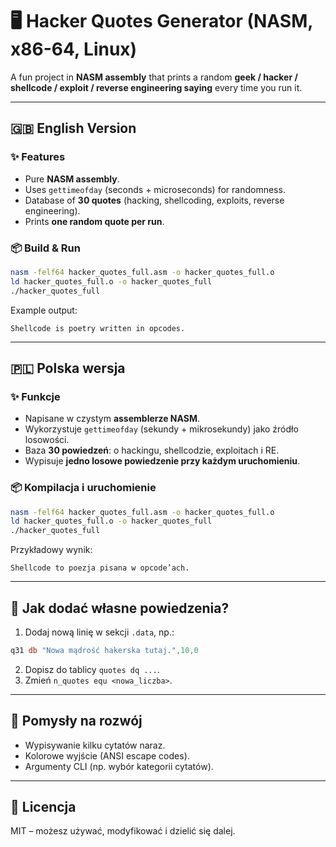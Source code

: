 # 🖥️ Hacker Quotes Generator (NASM, x86-64, Linux)

A fun project in **NASM assembly** that prints a random
**geek / hacker / shellcode / exploit / reverse engineering saying**
every time you run it.

---

## 🇬🇧 English Version

### ✨ Features
- Pure **NASM assembly**.
- Uses `gettimeofday` (seconds + microseconds) for randomness.
- Database of **30 quotes** (hacking, shellcoding, exploits, reverse engineering).
- Prints **one random quote per run**.

### 📦 Build & Run
```bash
nasm -felf64 hacker_quotes_full.asm -o hacker_quotes_full.o
ld hacker_quotes_full.o -o hacker_quotes_full
./hacker_quotes_full
```

Example output:
```
Shellcode is poetry written in opcodes.
```

---

## 🇵🇱 Polska wersja

### ✨ Funkcje
- Napisane w czystym **assemblerze NASM**.  
- Wykorzystuje `gettimeofday` (sekundy + mikrosekundy) jako źródło losowości.  
- Baza **30 powiedzeń**: o hackingu, shellcodzie, exploitach i RE.  
- Wypisuje **jedno losowe powiedzenie przy każdym uruchomieniu**.  

### 📦 Kompilacja i uruchomienie
```bash
nasm -felf64 hacker_quotes_full.asm -o hacker_quotes_full.o
ld hacker_quotes_full.o -o hacker_quotes_full
./hacker_quotes_full
```

Przykładowy wynik:
```
Shellcode to poezja pisana w opcode’ach.
```

---

## 🧩 Jak dodać własne powiedzenia?
1. Dodaj nową linię w sekcji `.data`, np.:
```asm
q31 db "Nowa mądrość hakerska tutaj.",10,0
```
2. Dopisz do tablicy `quotes dq ...`.  
3. Zmień `n_quotes equ <nowa_liczba>`.  

---

## 🚀 Pomysły na rozwój
- Wypisywanie kilku cytatów naraz.  
- Kolorowe wyjście (ANSI escape codes).  
- Argumenty CLI (np. wybór kategorii cytatów).  

---

## 📜 Licencja
MIT – możesz używać, modyfikować i dzielić się dalej.
